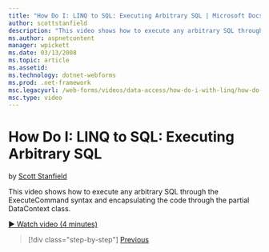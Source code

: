 ```yaml
---
title: "How Do I: LINQ to SQL: Executing Arbitrary SQL | Microsoft Docs"
author: scottstanfield
description: "This video shows how to execute any arbitrary SQL through the ExecuteCommand syntax and encapsulating the code through the partial DataContext class."
ms.author: aspnetcontent
manager: wpickett
ms.date: 03/13/2008
ms.topic: article
ms.assetid: 
ms.technology: dotnet-webforms
ms.prod: .net-framework
msc.legacyurl: /web-forms/videos/data-access/how-do-i-with-linq/how-do-i-linq-to-sql-executing-arbitrary-sql
msc.type: video
---
```

How Do I: LINQ to SQL: Executing Arbitrary SQL
====================
by [Scott Stanfield](https://github.com/scottstanfield)

This video shows how to execute any arbitrary SQL through the ExecuteCommand syntax and encapsulating the code through the partial DataContext class.

[&#9654; Watch video (4 minutes)](https://channel9.msdn.com/Blogs/ASP-NET-Site-Videos/how-do-i-linq-to-sql-executing-arbitrary-sql)

>[!div class="step-by-step"]
[Previous](how-do-i-linq-to-sql-updating-with-stored-procedures.md)